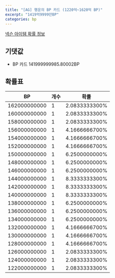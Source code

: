 ```yaml
---
title: "[AG] 행운의 BP 카드 (1220억~1620억 BP)"
excerpt: "1419억9999만BP"
categories: bp
---
```

[넥슨 아이템 확률 정보](http://iteminfo.nexon.com/probability/fco?sn=7651)

## 기댓값
  - BP 카드 141999999985.80002BP

## 확률표

|BP|개수|확률|
|---|---|---|
|162000000000|1|2.0833333300%|
|160000000000|1|2.0833333300%|
|158000000000|1|2.0833333300%|
|156000000000|1|4.1666666700%|
|154000000000|1|4.1666666700%|
|152000000000|1|4.1666666700%|
|150000000000|1|6.2500000000%|
|148000000000|1|6.2500000000%|
|146000000000|1|6.2500000000%|
|144000000000|1|8.3333333300%|
|142000000000|1|8.3333333300%|
|140000000000|1|8.3333333300%|
|138000000000|1|6.2500000000%|
|136000000000|1|6.2500000000%|
|134000000000|1|6.2500000000%|
|132000000000|1|4.1666666700%|
|130000000000|1|4.1666666700%|
|128000000000|1|4.1666666700%|
|126000000000|1|2.0833333300%|
|124000000000|1|2.0833333300%|
|122000000000|1|2.0833333300%|
